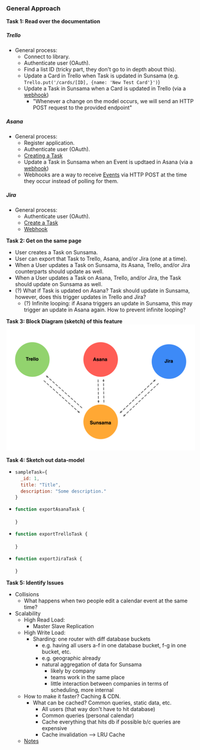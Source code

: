 ### General Approach
**Task 1: Read over the documentation**
##### Trello
- General process:
  - Connect to library.
  - Authenticate user (OAuth).
  - Find a list ID (tricky part, they don't go to in depth about this).
  - Update a Card in Trello when Task is updated in Sunsama (e.g. `Trello.put('/cards/[ID], {name: 'New Test Card'}')`)
  - Update a Task in Sunsama when a Card is updated in Trello (via a [webhook](https://developers.trello.com/apis/webhooks))
    - "Whenever a change on the model occurs, we will send an HTTP POST request to the provided endpoint"


##### Asana
- General process:
  - Register application.
  - Authenticate user (OAuth).
  - [Creating a Task](https://asana.com/developers/api-reference/tasks) 
  - Update a Task in Sunsama when an Event is updtaed in Asana (via a [webhook](https://asana.com/developers/api-reference/webhooks))
  - Webhooks are a way to receive [Events](https://asana.com/developers/api-reference/events) via HTTP POST at the time they occur instead of polling for them.


##### Jira
- General process:
  - Authenticate user (OAuth).
  - [Create a Task](https://developer.atlassian.com/jiradev/jira-apis/jira-rest-apis/jira-rest-api-tutorials/jira-rest-api-example-create-issue)
  - [Webhook](https://developer.atlassian.com/jiradev/jira-apis/webhooks)

**Task 2: Get on the same page**
- User creates a Task on Sunsama.
- User can export that Task to Trello, Asana, and/or Jira (one at a time).
- When a User updates a Task on Sunsama, its Asana, Trello, and/or Jira counterparts should update as well.
- When a User updates a Task on Asana, Trello, and/or Jira, the Task should update on Sunsama as well.
- (?) What if Task is updated on Asana? Task should update in Sunsama, however, does this trigger updates in Trello and Jira?
  - (?) Infinite looping: if Asana triggers an update in Sunsama, this may trigger an update in Asana again. How to prevent infinite looping?


**Task 3: Block Diagram (sketch) of this feature**
![Basic Interaction](basic-interaction-model.png)

**Task 4: Sketch out data-model**
- ```javascript
  sampleTask={
    _id: 1,
    title: "Title",
    description: "Some description."
  }
  ```
- ```javascript
  function exportAsanaTask {

  }
  ```
- ```javascript
  function exportTrelloTask {

  }
  ```
- ```javascript
  function exportJiraTask {

  }
  ```

**Task 5: Identify Issues**
- Collisions
  - What happens when two people edit a calendar event at the same time?
- Scalability
  - High Read Load:
    - Master Slave Replication
  - High Write Load:
    - Sharding: one router with diff database buckets
      - e.g. having all users a-f in one database bucket, f-g in one bucket, etc.
      - e.g. geographic already
      - natural aggregation of data for Sunsama
        - likely by company
        - teams work in the same place
        - little interaction between companies in terms of scheduling, more internal
  - How to make it faster? Caching & CDN.
    - What can be cached? Common queries, static data, etc.
      - All users (that way don't have to hit database)
      - Common queries (personal calendar)
      - Cache everything that hits db if possible b/c queries are expensive
      - Cache invalidation --> LRU Cache
  - [Notes](https://docs.google.com/document/d/17HdIB08vIxiMBsU2bgQOoNC2oOlznGV0BeywtUygf1I/edit?usp=sharing)
